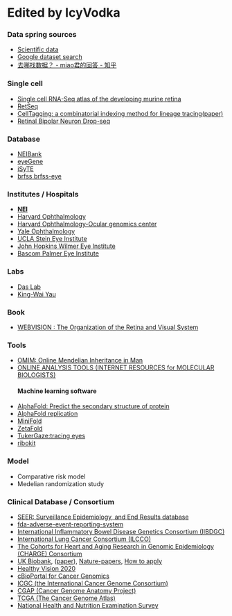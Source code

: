 # Edited by IcyVodka

### Data spring sources
* [Scientific data](https://www.nature.com/sdata/)
* [Google dataset search](https://toolbox.google.com/datasetsearch)
* [去哪找数据？ - miao君的回答 - 知乎](https://www.zhihu.com/question/20179699/answer/681756635)

### Single cell
* [Single cell RNA-Seq atlas of the developing murine retina](https://github.com/gofflab/developing_mouse_retina_scRNASeq)
* [RetSeq](https://retseq.nei.nih.gov/index.jsp)
* [CellTagging: a combinatorial indexing method for lineage tracing](http://www.celltag.org/)[(paper)](https://www.nature.com/articles/s41586-018-0744-4)
* [Retinal Bipolar Neuron Drop-seq ](https://portals.broadinstitute.org/single_cell/study/SCP3/retinal-bipolar-neuron-drop-seq)

### Database
* [NEIBank](https://neibank.nei.nih.gov/index.shtml)
* [eyeGene](https://eyegene.nih.gov/)
* [iSyTE](https://research.bioinformatics.udel.edu/iSyTE/ppi/about.php)
* [brfss](https://www.cdc.gov/brfss/data_documentation/index.htm)[ brfss-eye](https://catalog.data.gov/dataset/behavioral-risk-factors-vision-amp-eye-health-c8237)

### Institutes / Hospitals
* [**NEI**](https://nei.nih.gov/)
* [Harvard Ophthalmology](https://eye.hms.harvard.edu/research)
* [Harvard Ophthalmology-Ocular genomics center](https://oculargenomics.meei.harvard.edu/)
* [Yale Ophthalmology](https://medicine.yale.edu/eyes/)
* [UCLA Stein Eye Institute](https://www.uclahealth.org/eye/research-laboratories)
* [John Hopkins Wilmer Eye Institute](https://www.hopkinsmedicine.org/wilmer/research/)
* [Bascom Palmer Eye Institute ](https://umiamihealth.org/bascom-palmer-eye-institute/research)

### Labs 
* [Das Lab](https://daslab.stanford.edu)
* [King-Wai Yau](http://neuroscience.jhu.edu/research/faculty/100)

### Book
* [WEBVISION : The Organization of the Retina and Visual System](https://webvision.med.utah.edu/)

### Tools
* [OMIM: Online Mendelian Inheritance in Man](https://www.omim.org/)
* [ONLINE ANALYSIS TOOLS (INTERNET RESOURCES for MOLECULAR BIOLOGISTS)](https://molbiol-tools.ca/)
   #### Machine learning software
* [AlphaFold: Predict the secondary structure of protein](https://github.com/heweixd/alphafold)
* [AlphaFold replication](https://github.com/rickyHong/DeepMind-alphafold-repl)
* [MiniFold](https://github.com/EricAlcaide/MiniFold)
* [ZetaFold](https://github.com/imranq/zetafold)
* [TukerGaze:tracing eyes](https://github.com/PrincetonVision/TurkerGaze)
* [ribokit](https://ribokit.github.io)

### Model
* Comparative risk model
* Medelian randomization study

### Clinical Database / Consortium
* [SEER: Surveillance Epidemiology, and End Results database](https://seer.cancer.gov/)
* [fda-adverse-event-reporting-system](https://www.fda.gov/drugs/surveillance/fda-adverse-event-reporting-system-faers)
* [International Inflammatory Bowel Disease Genetics Consortium (IIBDGC)](https://www.ibdgenetics.org/downloads.html)
* [International Lung Cancer Consortium (ILCCO)](https://ilcco.iarc.fr/index.php)
* [The Cohorts for Heart and Aging Research in Genomic Epidemiology (CHARGE) Consortium ](http://www.chargeconsortium.com/)
* [UK Biobank](http://www.ukbiobank.ac.uk/), ([paper](https://www.ncbi.nlm.nih.gov/pubmed/30796124)), [Nature-papers](https://www.nature.com/collections/bpthhnywqk/content/health-genetics), [How to apply](https://mp.weixin.qq.com/s/PXMHRtKvRfwFMNODMSbO2w)
* [Healthy Vision 2020](https://nei.nih.gov/healthyvision)
* [cBioPortal for Cancer Genomics](http://www.cbioportal.org)
* [ICGC (the International Cancer Genome Consortium)](https://icgc.org/)
* [CGAP (Cancer Genome Anatomy Project)](https://cgap.nci.nih.gov/)   
* [TCGA (The Cancer Genome Atlas)](https://cancergenome.nih.gov/)
* [National Health and Nutrition Examination Survey](https://www.cdc.gov/nchs/nhanes/index.html)
